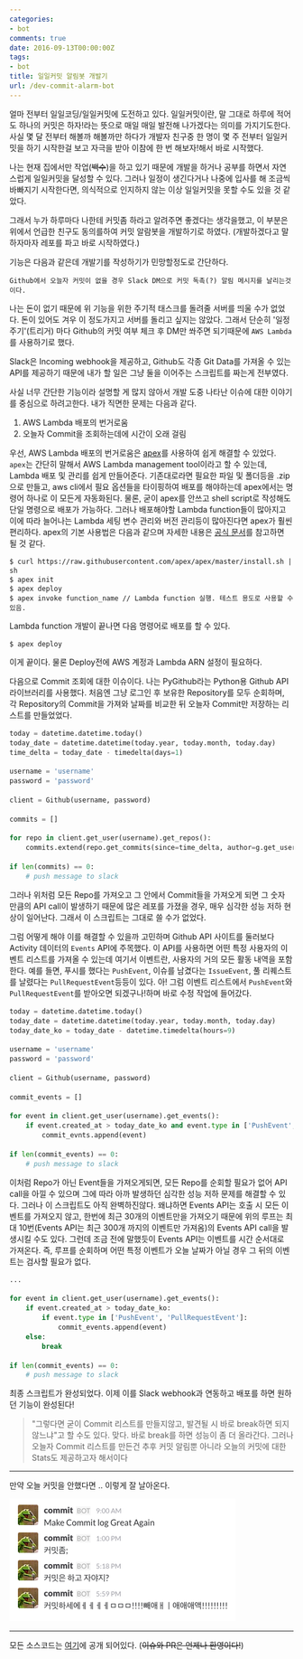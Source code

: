 ```yaml
---
categories:
- bot
comments: true
date: 2016-09-13T00:00:00Z
tags:
- bot
title: 일일커밋 알림봇 개발기
url: /dev-commit-alarm-bot
---
```


얼마 전부터 일일코딩/일일커밋에 도전하고 있다. 일일커밋이란, 말 그대로 하루에 적어도 하나의 커밋은 하자!라는 뜻으로 매일 매일 발전해 나가겠다는 의미를 가지기도한다.
사실 몇 달 전부터 해볼까 해볼까만 하다가 개발자 친구중 한 명이 몇 주 전부터 일일커밋을 하기 시작한걸 보고 자극을 받아 이참에 한 번 해보자!해서 바로 시작했다.

나는 현재 집에서만 작업(~~백수~~)을 하고 있기 때문에 개발을 하거나 공부를 하면서 자연스럽게 일일커밋을 달성할 수 있다. 그러나 일정이 생긴다거나 나중에 입사를 해 조금씩 바빠지기 시작한다면, 의식적으로 인지하지 않는 이상 일일커밋을 못할 수도 있을 것 같았다.

그래서 누가 하루마다 나한테 커밋좀 하라고 알려주면 좋겠다는 생각을했고, 이 부분은 위에서 언급한 친구도 동의를하여 커밋 알람봇을 개발하기로 하였다. (개발하겠다고 말하자마자 레포를 파고 바로 시작하였다.)

기능은 다음과 같은데 개발기를 작성하기가 민망할정도로 간단하다.

`Github에서 오늘자 커밋이 없을 경우 Slack DM으로 커밋 독촉(?) 알림 메시지를 날리는것이다.`

나는 돈이 없기 때문에 위 기능을 위한 주기적 태스크를 돌려줄 서버를 띄울 수가 없었다. 돈이 있어도 겨우 이 정도가지고 서버를 돌리고 싶지는 않았다. 그래서 단순히 '일정주기'(트리거) 마다 Github의 커밋 여부  체크 후  DM만 쏴주면 되기때문에 `AWS Lambda`를 사용하기로 했다.

Slack은 Incoming webhook을 제공하고, Github도 각종 Git Data를 가져올 수 있는 API를 제공하기 때문에 내가 할 일은 그냥 둘을 이어주는 스크립트를 짜는게 전부였다.

사실 너무 간단한 기능이라 설명할 게 많지 않아서 개발 도중 나타난 이슈에 대한 이야기를 중심으로 하려고한다. 내가 직면한 문제는 다음과 같다.

1. AWS Lambda 배포의 번거로움
2. 오늘자 Commit을 조회하는데에 시간이 오래 걸림

우선, AWS Lambda 배포의 번거로움은 [apex](https://github.com/apex/apex)를 사용하여 쉽게 해결할 수 있었다. `apex`는 간단히 말해서 AWS Lambda management tool이라고 할 수 있는데, Lambda 배포 및 관리를 쉽게 만들어준다. 기존대로라면 필요한 파일 및 폴더등을 .zip으로 만들고, aws cli에서 필요 옵션들을 타이핑하여 배포를 해야하는데 apex에서는 명령어 하나로 이 모든게 자동화된다. 물론, 굳이 apex를 안쓰고 shell script로 작성해도 단일 명령으로 배포가 가능하다. 그러나 배포해야할 Lambda function들이 많아지고 이에 따라 늘어나는 Lambda 세팅 변수 관리와 버전 관리등이 많아진다면 apex가 훨씬 편리하다.
apex의 기본 사용법은 다음과 같으며 자세한 내용은 [공식 문서](https://github.com/apex/apex/tree/master/docs)를 참고하면 될 것 같다.

```
$ curl https://raw.githubusercontent.com/apex/apex/master/install.sh | sh
$ apex init
$ apex deploy
$ apex invoke function_name // Lambda function 실행. 테스트 용도로 사용할 수 있음.
```

Lambda function 개발이 끝나면 다음 명령어로 배포를 할 수 있다.

```
$ apex deploy
```

이게 끝이다. 물론 Deploy전에 AWS 계정과 Lambda ARN 설정이 필요하다.

다음으로 Commit 조회에 대한 이슈이다. 나는 PyGithub라는 Python용 Github API 라이브러리를 사용했다. 처음엔 그냥 로그인 후 보유한 Repository를 모두 순회하며, 각 Repository의 Commit을 가져와 날짜를 비교한 뒤 오늘자 Commit만 저장하는 리스트를 만들었었다.

```python
today = datetime.datetime.today()
today_date = datetime.datetime(today.year, today.month, today.day)
time_delta = today_date - timedelta(days=1)

username = 'username'
password = 'password'

client = Github(username, password)

commits = []

for repo in client.get_user(username).get_repos():
    commits.extend(repo.get_commits(since=time_delta, author=g.get_user().login).get_page(0))

if len(commits) == 0:
    # push message to slack
```

그러나 위처럼 모든 Repo를 가져오고 그 안에서 Commit들을 가져오게 되면 그 숫자 만큼의  API call이 발생하기 때문에 많은 레포를 가졌을 경우, 매우 심각한 성능 저하 현상이 일어난다. 그래서 이 스크립트는 그대로 쓸 수가 없었다.

그럼 어떻게 해야 이를 해결할 수 있을까 고민하며 Github API 사이트를 둘러보다 Activity 데이터의 `Events` API에 주목했다. 이 API를 사용하면 어떤 특정 사용자의 이벤트 리스트를 가져올 수 있는데 여기서 이벤트란, 사용자의 거의 모든 활동 내역을 포함한다. 예를 들면, 푸시를 했다는 `PushEvent`, 이슈를 남겼다는 `IssueEvent`, 풀 리퀘스트를 날렸다는 `PullRequestEvent`등등이 있다. 아! 그럼 이벤트 리스트에서 `PushEvent`와 `PullRequestEvent`를 받아오면 되겠구나!하며 바로 수정 작업에 들어갔다.

```python
today = datetime.datetime.today()
today_date = datetime.datetime(today.year, today.month, today.day)
today_date_ko = today_date - datetime.timedelta(hours=9)

username = 'username'
password = 'password'

client = Github(username, password)

commit_events = []

for event in client.get_user(username).get_events():
    if event.created_at > today_date_ko and event.type in ['PushEvent', 'PullRequestEvent']:
        commit_evnts.append(event)

if len(commit_events) == 0:
    # push message to slack
```

이처럼 Repo가 아닌 Event들을 가져오게되면, 모든 Repo를 순회할 필요가 없어 API call을 아낄 수 있으며 그에 따라 아까 발생하던 심각한 성능 저하 문제를 해결할 수 있다. 그러나 이 스크립트도 아직 완벽하진않다. 왜냐하면 Events API는 호출 시 모든 이벤트를 가져오지 않고, 한번에 최근 30개의 이벤트만을 가져오기 때문에 위의 루프는 최대 10번(Events API는 최근 300개 까지의 이벤트만 가져옴)의 Events API call을 발생시킬 수도 있다.
그런데 조금 전에 말했듯이  Events API는 이벤트를 시간 순서대로 가져온다. 즉, 루프를 순회하며 어떤 특정 이벤트가 오늘 날짜가 아닐 경우 그 뒤의 이벤트는 검사할 필요가 없다.

```python
...

for event in client.get_user(username).get_events():
    if event.created_at > today_date_ko:
        if event.type in ['PushEvent', 'PullRequestEvent']:
            commit_events.append(event)
    else:
        break

if len(commit_events) == 0:
    # push message to slack
```

최종 스크립트가 완성되었다. 이제 이를 Slack webhook과 연동하고 배포를 하면 원하던 기능이 완성된다!

> "그렇다면 굳이 Commit 리스트를 만들지않고, 발견될 시 바로 break하면 되지 않느냐"고 할 수도 있다. 맞다. 바로 break를 하면 성능이 좀 더 올라간다. 그러나 오늘자 Commit 리스트를 만든건 추후 커밋 알림뿐 아니라 오늘의 커밋에 대한 Stats도 제공하고자 해서이다

----

만약 오늘 커밋을 안했다면 .. 이렇게 잘 날아온다.

![commit](/images/2016-09-13-commit.png)

----

모든 소스코드는 [여기](https://github.com/geekhub-lab/commit-alarm)에 공개 되어있다. (~~이슈와 PR은 언제나 환영이다!~~)
